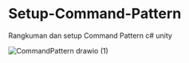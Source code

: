 # Setup-Command-Pattern
Rangkuman dan setup Command Pattern c# unity

![CommandPattern drawio (1)](https://github.com/TaufiqRahmanHakim/Setup-Command-Pattern/assets/112629423/24094dd8-f101-4953-a863-89e7c6dbd335)
